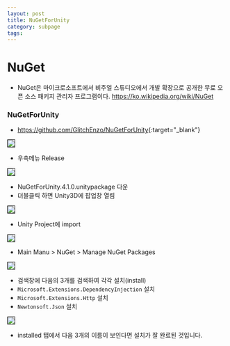 ```yaml
---
layout: post
title: NuGetForUnity
category: subpage
tags: 
---
```


# NuGet
* NuGet은 마이크로소프트에서 비주얼 스튜디오에서 개발 확장으로 공개한 무료 오픈 소스 패키지 관리자 프로그램이다. <https://ko.wikipedia.org/wiki/NuGet>

### NuGetForUnity
* <https://github.com/GlitchEnzo/NuGetForUnity>{:target="_blank"}
  
<img style='border:solid 1px black;' src="https://image.onethelab.com/resized/1715476796.jpg" />

* 우측메뉴 Release
 
<img style='border:solid 1px black;' src="https://image.onethelab.com/resized/1722740666.jpg" />

* NuGetForUnity.4.1.0.unitypackage 다운
* 더블클릭 하면 Unity3D에 팝업창 열림

<img style='border:solid 1px black;' src="https://image.onethelab.com/resized/1722740723.jpg" />

* Unity Project에 import

<img style='border:solid 1px black;' src="https://image.onethelab.com/resized/1715476936.jpg" />

* Main Manu > NuGet > Manage NuGet Packages

<img style='border:solid 1px black;' src="https://image.onethelab.com/resized/1722740842.jpg" />

* 검색창에 다음의 3개를 검색하여 각각 설치(install)
* ```Microsoft.Extensions.DependencyInjection``` 설치
* ```Microsoft.Extensions.Http``` 설치
* ```Newtonsoft.Json``` 설치

<img style='border:solid 1px black;' src="https://image.onethelab.com/resized/1722740979.jpg" />

* installed 탭에서 다음 3개의 이름이 보인다면 설치가 잘 완료된 것입니다.